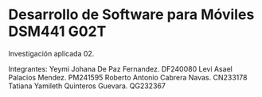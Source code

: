 # Desarrollo de Software para Móviles DSM441 G02T
Investigación aplicada 02.

Integrantes:  Yeymi Johana De Paz Fernandez. DF240080
                     Levi Asael Palacios Mendez. PM241595
                     Roberto Antonio Cabrera Navas. CN233178
                     Tatiana Yamileth Quinteros Guevara. QG232367
